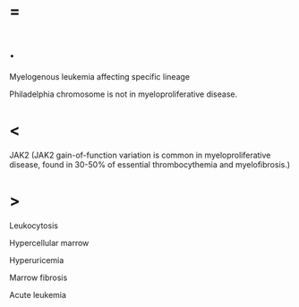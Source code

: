 # =

# .

Myelogenous leukemia affecting specific lineage

Philadelphia chromosome is not in myeloproliferative disease.

# <

JAK2 (JAK2 gain-of-function variation is common in myeloproliferative disease, found in 30-50% of essential thrombocythemia and myelofibrosis.)

# >

Leukocytosis

Hypercellular marrow

Hyperuricemia

Marrow fibrosis

Acute leukemia
